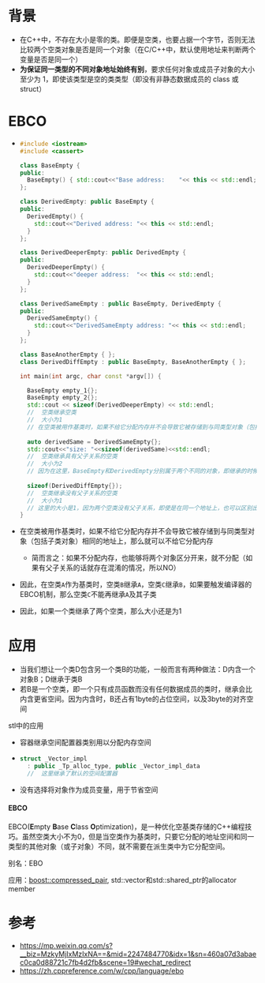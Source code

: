 # 背景

- 在C++中，不存在大小是零的类。即便是空类，也要占据一个字节，否则无法比较两个空类对象是否是同一个对象（在C/C++中，默认使用地址来判断两个变量是否是同一个）
- **为保证同一类型的不同对象地址始终有别**，要求任何对象或成员子对象的大小至少为 1，即使该类型是空的类类型（即没有非静态数据成员的 class 或 struct）





# EBCO

- ```cpp
  #include <iostream>
  #include <cassert>
  
  class BaseEmpty { 
  public:
    BaseEmpty() { std::cout<<"Base address:    "<< this << std::endl;}
  };
  
  class DerivedEmpty: public BaseEmpty { 
  public:
    DerivedEmpty() { 
      std::cout<<"Derived address: "<< this << std::endl;
    }
  };
  
  class DerivedDeeperEmpty: public DerivedEmpty {
  public:
    DerivedDeeperEmpty() { 
      std::cout<<"deeper address:  "<< this << std::endl;
    }
  };
  
  class DerivedSameEmpty : public BaseEmpty, DerivedEmpty { 
  public:
    DerivedSameEmpty() { 
      std::cout<<"DerivedSameEmpty address: "<< this << std::endl;
    }
  };
  
  class BaseAnotherEmpty { };
  class DerivedDiffEmpty : public BaseEmpty, BaseAnotherEmpty { };
  
  int main(int argc, char const *argv[]) {
  
    BaseEmpty empty_1{};
    BaseEmpty empty_2{};
    std::cout << sizeof(DerivedDeeperEmpty) << std::endl;
    //	空类继承空类
    //	大小为1
    // 在空类被用作基类时，如果不给它分配内存并不会导致它被存储到与同类型对象（包括子类对象）相同的地址上，那么就可以不给它分配内存
    
    auto derivedSame = DerivedSameEmpty{};
    std::cout<<"size: "<<sizeof(derivedSame)<<std::endl;
    //	空类继承具有父子关系的空类
    //	大小为2
    // 因为在这里，BaseEmpty和DerivedEmpty分别属于两个不同的对象，即继承的时候是先分别创建这两个对象，所以它们两个对象的地址不同，所以就需要2个字节，就不能有EBCO
    
    sizeof(DerivedDiffEmpty{});
    //	空类继承没有父子关系的空类
    //	大小为1
    // 这里的大小是1，因为两个空类没有父子关系，即使是在同一个地址上，也可以区别出来
  }
  ```

- 在空类被用作基类时，如果不给它分配内存并不会导致它被存储到与同类型对象（包括子类对象）相同的地址上，那么就可以不给它分配内存

  - 简而言之：如果不分配内存，也能够将两个对象区分开来，就不分配（如果有父子关系的话就存在混淆的情况，所以NO）

- 因此，在空类`A`作为基类时，空类`B`继承`A`，空类`C`继承`B`，如果要触发编译器的EBCO机制，那么空类`C`不能再继承`A`及其子类

- 因此，如果一个类继承了两个空类，那么大小还是为1







# 应用

- 当我们想让一个类D包含另一个类B的功能，一般而言有两种做法：D内含一个对象B；D继承于类B
- 若B是一个空类，即一个只有成员函数而没有任何数据成员的类时，继承会比内含更省空间。因为内含时，B还占有1byte的占位空间，以及3byte的对齐空间



stl中的应用

- 容器继承空间配置器类别用以分配内存空间

- ```cpp
  struct _Vector_impl
  	: public _Tp_alloc_type, public _Vector_impl_data
    //	这里继承了默认的空间配置器
  ```

- 没有选择将对象作为成员变量，用于节省空间



#### EBCO

EBCO(**E**mpty **B**ase **C**lass **O**ptimization)，是一种优化空基类存储的C++编程技巧。虽然空类大小不为0，但是当空类作为基类时，只要它分配的地址空间和同一类型的其他对象（或子对象）不同，就不需要在派生类中为它分配空间。

别名：EBO

应用：[boost::compressed_pair](https://www.boost.org/doc/libs/1_47_0/libs/utility/compressed_pair.htm), std::vector和std::shared_ptr的allocator member





# 参考

- https://mp.weixin.qq.com/s?__biz=MzkyMjIxMzIxNA==&mid=2247484770&idx=1&sn=460a07d3abaec0ca0d88721c7fb4d2fb&scene=19#wechat_redirect
- https://zh.cppreference.com/w/cpp/language/ebo